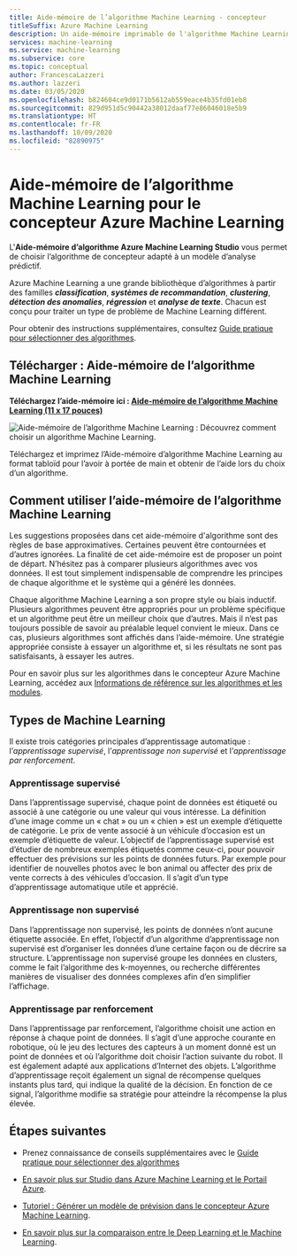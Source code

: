 ```yaml
---
title: Aide-mémoire de l’algorithme Machine Learning - concepteur
titleSuffix: Azure Machine Learning
description: Un aide-mémoire imprimable de l'algorithme Machine Learning vous permet de choisir l'algorithme adapté à votre modèle prédictif dans le concepteur Azure Machine Learning.
services: machine-learning
ms.service: machine-learning
ms.subservice: core
ms.topic: conceptual
author: FrancescaLazzeri
ms.author: lazzeri
ms.date: 03/05/2020
ms.openlocfilehash: b824604ce9d0171b5612ab559eace4b35fd01eb8
ms.sourcegitcommit: 829d951d5c90442a38012daaf77e86046018e5b9
ms.translationtype: HT
ms.contentlocale: fr-FR
ms.lasthandoff: 10/09/2020
ms.locfileid: "82890975"
---
```

# <a name="machine-learning-algorithm-cheat-sheet-for-azure-machine-learning-designer"></a>Aide-mémoire de l’algorithme Machine Learning pour le concepteur Azure Machine Learning

L'**Aide-mémoire d’algorithme Azure Machine Learning Studio** vous permet de choisir l’algorithme de concepteur adapté à un modèle d’analyse prédictif.

Azure Machine Learning a une grande bibliothèque d’algorithmes à partir des familles ***classification***, ***systèmes de recommandation***, ***clustering***, ***détection des anomalies***, ***régression*** et ***analyse de texte***. Chacun est conçu pour traiter un type de problème de Machine Learning différent.

Pour obtenir des instructions supplémentaires, consultez [Guide pratique pour sélectionner des algorithmes](how-to-select-algorithms.md).

## <a name="download-machine-learning-algorithm-cheat-sheet"></a>Télécharger : Aide-mémoire de l’algorithme Machine Learning

**Téléchargez l’aide-mémoire ici : [Aide-mémoire de l’algorithme Machine Learning (11 x 17 pouces)](https://download.microsoft.com/download/3/5/b/35bb997f-a8c7-485d-8c56-19444dafd757/azure-machine-learning-algorithm-cheat-sheet-nov2019.pdf?WT.mc_id=docs-article-lazzeri)**

![Aide-mémoire de l’algorithme Machine Learning : Découvrez comment choisir un algorithme Machine Learning.](./media/algorithm-cheat-sheet/machine-learning-algorithm-cheat-sheet.svg)

Téléchargez et imprimez l’Aide-mémoire d’algorithme Machine Learning au format tabloïd pour l’avoir à portée de main et obtenir de l’aide lors du choix d’un algorithme.

## <a name="how-to-use-the-machine-learning-algorithm-cheat-sheet"></a>Comment utiliser l’aide-mémoire de l’algorithme Machine Learning

Les suggestions proposées dans cet aide-mémoire d'algorithme sont des règles de base approximatives. Certaines peuvent être contournées et d’autres ignorées. La finalité de cet aide-mémoire est de proposer un point de départ. N’hésitez pas à comparer plusieurs algorithmes avec vos données. Il est tout simplement indispensable de comprendre les principes de chaque algorithme et le système qui a généré les données.

Chaque algorithme Machine Learning a son propre style ou biais inductif. Plusieurs algorithmes peuvent être appropriés pour un problème spécifique et un algorithme peut être un meilleur choix que d’autres. Mais il n’est pas toujours possible de savoir au préalable lequel convient le mieux. Dans ce cas, plusieurs algorithmes sont affichés dans l’aide-mémoire. Une stratégie appropriée consiste à essayer un algorithme et, si les résultats ne sont pas satisfaisants, à essayer les autres. 

Pour en savoir plus sur les algorithmes dans le concepteur Azure Machine Learning, accédez aux [Informations de référence sur les algorithmes et les modules](algorithm-module-reference/module-reference.md).

## <a name="kinds-of-machine-learning"></a>Types de Machine Learning

Il existe trois catégories principales d’apprentissage automatique : l’*apprentissage supervisé*, l’*apprentissage non supervisé* et l’*apprentissage par renforcement*.

### <a name="supervised-learning"></a>Apprentissage supervisé

Dans l’apprentissage supervisé, chaque point de données est étiqueté ou associé à une catégorie ou une valeur qui vous intéresse. La définition d’une image comme un « chat » ou un « chien » est un exemple d’étiquette de catégorie. Le prix de vente associé à un véhicule d’occasion est un exemple d’étiquette de valeur. L’objectif de l’apprentissage supervisé est d’étudier de nombreux exemples étiquetés comme ceux-ci, pour pouvoir effectuer des prévisions sur les points de données futurs. Par exemple pour identifier de nouvelles photos avec le bon animal ou affecter des prix de vente corrects à des véhicules d’occasion. Il s’agit d’un type d’apprentissage automatique utile et apprécié.

### <a name="unsupervised-learning"></a>Apprentissage non supervisé

Dans l’apprentissage non supervisé, les points de données n’ont aucune étiquette associée. En effet, l’objectif d’un algorithme d’apprentissage non supervisé est d’organiser les données d’une certaine façon ou de décrire sa structure. L’apprentissage non supervisé groupe les données en clusters, comme le fait l’algorithme des k-moyennes, ou recherche différentes manières de visualiser des données complexes afin d’en simplifier l’affichage.

### <a name="reinforcement-learning"></a>Apprentissage par renforcement

Dans l’apprentissage par renforcement, l’algorithme choisit une action en réponse à chaque point de données. Il s’agit d’une approche courante en robotique, où le jeu des lectures des capteurs à un moment donné est un point de données et où l’algorithme doit choisir l’action suivante du robot. Il est également adapté aux applications d’Internet des objets. L’algorithme d’apprentissage reçoit également un signal de récompense quelques instants plus tard, qui indique la qualité de la décision. En fonction de ce signal, l’algorithme modifie sa stratégie pour atteindre la récompense la plus élevée. 

## <a name="next-steps"></a>Étapes suivantes

* Prenez connaissance de conseils supplémentaires avec le [Guide pratique pour sélectionner des algorithmes](how-to-select-algorithms.md)

* [En savoir plus sur Studio dans Azure Machine Learning et le Portail Azure](overview-what-is-azure-ml.md).

* [Tutoriel : Générer un modèle de prévision dans le concepteur Azure Machine Learning](tutorial-designer-automobile-price-train-score.md).

* [En savoir plus sur la comparaison entre le Deep Learning et le Machine Learning](concept-deep-learning-vs-machine-learning.md).
